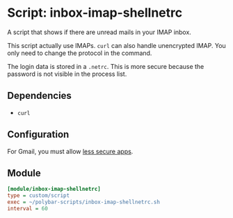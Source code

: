 # Script: inbox-imap-shellnetrc

A script that shows if there are unread mails in your IMAP inbox.

This script actually use IMAPs. `curl` can also handle unencrypted IMAP. You only need to change the protocol in the command.

The login data is stored in a `.netrc`. This is more secure because the password is not visible in the process list.


## Dependencies

* `curl`


## Configuration

For Gmail, you must allow [less secure apps](https://myaccount.google.com/security#connectedapps).


## Module

```ini
[module/inbox-imap-shellnetrc]
type = custom/script
exec = ~/polybar-scripts/inbox-imap-shellnetrc.sh
interval = 60
```
